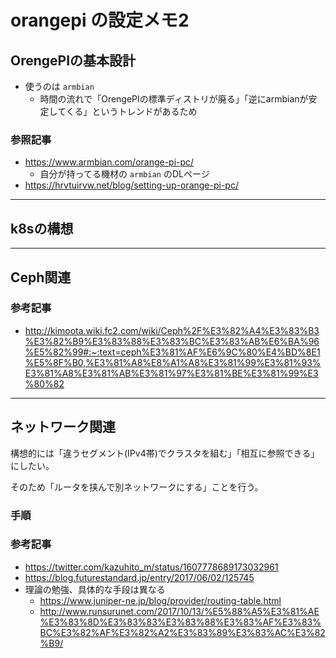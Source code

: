 # orangepi の設定メモ2

## OrengePIの基本設計

- 使うのは `armbian`
  - 時間の流れで「OrengePIの標準ディストリが廃る」「逆にarmbianが安定してくる」というトレンドがあるため

### 参照記事

- https://www.armbian.com/orange-pi-pc/
  - 自分が持ってる機材の `armbian` のDLページ
- https://hrvtuirvw.net/blog/setting-up-orange-pi-pc/

---

## k8sの構想

---

## Ceph関連

### 参考記事

- http://kimoota.wiki.fc2.com/wiki/Ceph%2F%E3%82%A4%E3%83%B3%E3%82%B9%E3%83%88%E3%83%BC%E3%83%AB%E6%BA%96%E5%82%99#:~:text=ceph%E3%81%AF%E6%9C%80%E4%BD%8E1%E5%8F%B0,%E3%81%A8%E8%A1%A8%E3%81%99%E3%81%93%E3%81%A8%E3%81%AB%E3%81%97%E3%81%BE%E3%81%99%E3%80%82


---

## ネットワーク関連

構想的には「違うセグメント(IPv4帯)でクラスタを組む」「相互に参照できる」にしたい。

そのため「ルータを挟んで別ネットワークにする」ことを行う。

### 手順

### 参考記事

- https://twitter.com/kazuhito_m/status/1607778689173032961
- https://blog.futurestandard.jp/entry/2017/06/02/125745
- 理論の勉強、具体的な手段は異なる
  - https://www.juniper-ne.jp/blog/provider/routing-table.html
  - http://www.runsurunet.com/2017/10/13/%E5%88%A5%E3%81%AE%E3%83%8D%E3%83%83%E3%83%88%E3%83%AF%E3%83%BC%E3%82%AF%E3%82%A2%E3%83%89%E3%83%AC%E3%82%B9/
